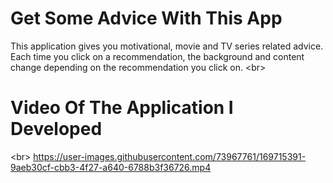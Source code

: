 # Get Some Advice With This App
This application gives you motivational, movie and TV series related advice. Each time you click on a recommendation, the background and content change depending on the recommendation you click on.
<br\>
# Video Of The Application I Developed
<br\>
https://user-images.githubusercontent.com/73967761/169715391-9aeb30cf-cbb3-4f27-a640-6788b3f36726.mp4

